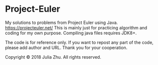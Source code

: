 # Project-Euler

My solutions to problems from Project Euler using Java. https://projecteuler.net/
This is mainly just for practicing algorithm and coding for my own purpose.
Compiling java files requires JDK8+.

The code is for reference only. If you want to repost any part of the code, please add author and URL. Thank you for your cooperation.

Copyright © 2018 Julia Zhu. All rights reserved.
